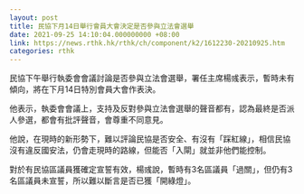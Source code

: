 ```yaml
---
layout: post
title: 民協下月14日舉行會員大會決定是否參與立法會選舉
date: 2021-09-25 14:10:04.000000000 +08:00
link: https://news.rthk.hk/rthk/ch/component/k2/1612230-20210925.htm
categories: rthk
---
```


民協下午舉行執委會會議討論是否參與立法會選舉，署任主席楊彧表示，暫時未有傾向，將在下月14日特別會員大會作表決。

他表示，執委會會議上，支持及反對參與立法會選舉的聲音都有，認為最終是否派人參選，都會有批評聲音，會尊重不同意見。

他說，在現時的新形勢下，難以評論民協是否安全、有沒有「踩紅線」，相信民協沒有違反國安法，仍會走現時的路線，但能否「入閘」就並非他們能控制。

對於有民協區議員獲確定宣誓有效，楊彧說，暫時有3名區議員「過關」，但仍有3名區議員未宣誓，所以難以斷言是否已獲「開綠燈」。

